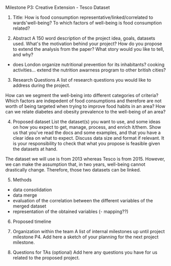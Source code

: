 Milestone P3: Creative Extension - Tesco Dataset

1. Title: How is food consumption representative/linked/correlated to wards'well-being? To which factors of well-being is food consumption related? 

2. Abstract
A 150 word description of the project idea, goals, datasets used. What's the motivation behind your project? How do you propose to extend the analysis from the paper? What story would you like to tell, and why? 

- does London organize nutritional prevention for its inhabitants? cooking activities... extend the nutrition awarness program to other british cities? 

3. Research Questions
A list of research questions you would like to address during the project.

How can we segment the well-being into different categories of criteria? 
Which factors are indepedent of food consumptions and therefore are not worth of being targeted when trying to improve food habits in an area? 
How can we relate diabetes and obesity prevalence to the well-being of an area? 

4. Proposed dataset
List the dataset(s) you want to use, and some ideas on how you expect to get, manage, process, and enrich it/them. Show us that you've read the docs and some examples, and that you have a clear idea on what to expect. Discuss data size and format if relevant. It is your responsibility to check that what you propose is feasible given the datasets at hand.

The dataset we will use is from 2013 whereas Tesco is from 2015. However, we can make the assumption that, in two years, well-being cannot drastically change. Therefore, those two datasets can be linked.  

5. Methods
  - data consolidation
  - data merge
  - evaluation of the correlation between the different variables of the merged dataset
  - representation of the obtained variables 
  (- mapping??)
  
6. Proposed timeline

7. Organization within the team
A list of internal milestones up until project milestone P4. Add here a sketch of your planning for the next project milestone.

8. Questions for TAs (optional)
Add here any questions you have for us related to the proposed project.
